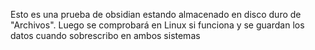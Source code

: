 Esto es una prueba de obsidian estando almacenado en disco duro de "Archivos". Luego se comprobará en Linux si funciona y se guardan los datos cuando sobrescribo en ambos sistemas
